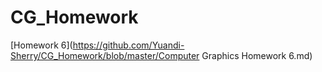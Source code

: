 # CG_Homework

[Homework 6](https://github.com/Yuandi-Sherry/CG_Homework/blob/master/Computer Graphics Homework 6.md)
